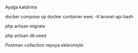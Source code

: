 Ayağa kaldırma

docker compose up
docker container exec -it laravel-api bash

php artisan migrate

php artisan db:seed

Postman collection repoya eklenmiştir.

